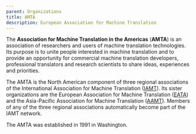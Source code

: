 ```yaml
---
parent: Organizations
title: AMTA
description: European Association for Machine Translation
---
```


The **Association for Machine Translation in the Americas** (**AMTA**) is an association of researchers and users of machine translation technologies. Its purpose is to unite people interested in machine translation and to provide an opportunity for commercial machine translation developers, professional translators and research scientists to share ideas, experiences and priorities.

The AMTA is the North American component of three regional associations of the International Association for Machine Translation \([IAMT](organizations/iamt.md)\). Its sister organizations are the European Association for Machine Translation \([EATA](organizations/eata.md)\) and the Asia-Pacific Association for Machine Translation \([AAMT](organization/aamt.md)\). Members of any of the three regional associations automatically become part of the IAMT network.

The AMTA was established in 1991 in Washington.
